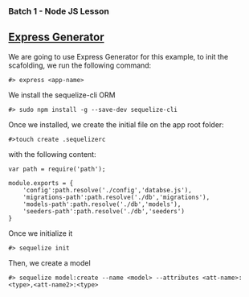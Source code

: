 
### Batch 1  - Node JS Lesson
[Express Generator](https://expressjs.com/en/starter/generator.html)
------

We are going to use Express Generator for this example, to init the  scafolding, we run the following command:
```
#> express <app-name>
```

We install the sequelize-cli ORM
```
#> sudo npm install -g --save-dev sequelize-cli
```

Once we installed, we create the initial file on the app root folder:
```
#>touch create .sequelizerc
```

with the following content:

```
var path = require('path');

module.exports = {
    'config':path.resolve('./config','databse.js'),
    'migrations-path':path.resolve('./db','migrations'),
    'models-path':path.resolve('./db','models'),
    'seeders-path':path.resolve('./db','seeders')
}
```

Once we initialize it
```
#> sequelize init
```

Then, we create a model
```
#> sequelize model:create --name <model> --attributes <att-name>:<type>,<att-name2>:<type>
```
